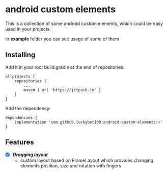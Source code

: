 # android custom elements

This is a collection of some android custom elements, which could be easy used in your projects.

In **example** folder you can see usage of some of them

## Installing

Add it in your root build.gradle at the end of repositories:

```
allprojects {
    repositories {
        ...
        maven { url 'https://jitpack.io' }
    }
}
```

Add the dependency:

```
dependencies {
	implementation 'com.github.luckybet100:android-custom-elements:+'
}
```

## Features

- [X] ***Dragging layout***
    - custom layout based on FrameLayout which provides changing elements position, size and rotation with fingers